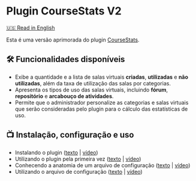 # Plugin CourseStats V2
 [🇺🇸 Read in English](README.md)

Esta é uma versão aprimorada do plugin [CourseStats](https://github.com/dired-ufla/coursestats). 

## :hammer_and_wrench: Funcionalidades disponíveis 
* Exibe a quantidade e a lista de salas virtuais **criadas**, **utilizadas** e **não utilizadas**, além da taxa de utilização das salas por categorias.
* Apresenta os tipos de uso das salas virtuais, incluindo **fórum**, **repositório** e **arcabouço de atividades**.
* Permite que o administrador personalize as categorias e salas virtuais que serão consideradas pelo plugin para o cálculo das estatísticas de uso.

## :tv: Instalação, configuração e uso

* Instalando o plugin ([texto](tutorial/install.md) | [vídeo](https://www.youtube.com/watch?v=qLNvJU4EPpQ))
* Utilizando o plugin pela primeira vez ([texto](tutorial/first_usage.md) | [vídeo](https://www.youtube.com/watch?v=98T4p3GH8F8))
* Conhecendo a anatomia de um arquivo de configuração ([texto](tutorial/config_file_explanation.md) | [vídeo](https://www.youtube.com/watch?v=b8SyizBfEIs))
* Utilizando o arquivo de configuração ([texto](tutorial/config_file_usage.md) | [vídeo](https://www.youtube.com/watch?v=db7qCcLRKmI))
